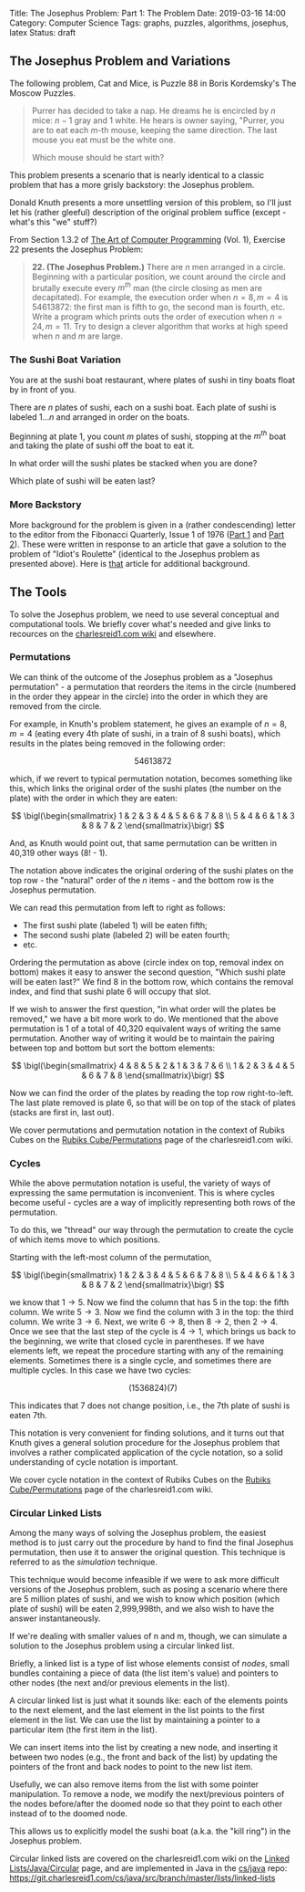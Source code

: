 Title: The Josephus Problem: Part 1: The Problem
Date: 2019-03-16 14:00
Category: Computer Science
Tags: graphs, puzzles, algorithms, josephus, latex
Status: draft

## The Josephus Problem and Variations

The following problem, Cat and Mice, is Puzzle 88 
in Boris Kordemsky's The Moscow Puzzles.

> Purrer has decided to take a nap. He dreams
> he is encircled by $n$ mice: $n-1$ gray and 1 white.
> He hears is owner saying, "Purrer, you are to
> eat each $m$-th mouse, keeping the same 
> direction. The last mouse you eat must be
> the white one.
> 
> Which mouse should he start with?

This problem presents a scenario that is nearly identical to
a classic problem that has a more grisly backstory: the 
Josephus problem.

Donald Knuth presents a more unsettling version of this problem,
so I'll just let his (rather gleeful) description of the original
problem suffice (except - what's this "we" stuff?)

From Section 1.3.2 of <u>The Art of Computer Programming</u> (Vol. 1),
Exercise 22 presents the Josephus Problem:

> **22. (The Josephus Problem.)** There are $n$ men arranged in a circle. Beginning
> with a particular position, we count around the circle and brutally execute
> every $m^{th}$ man (the circle closing as men are decapitated). For example,
> the execution order when $n = 8, m = 4$ is $54613872$: the first man is fifth
> to go, the second man is fourth, etc. Write a program which prints outs the
> order of execution when $n = 24, m = 11$.  Try to design a clever algorithm
> that works at high speed when $n$ and $m$ are large.

### The Sushi Boat Variation

You are at the sushi boat restaurant, where plates of
sushi in tiny boats float by in front of you.

There are $n$ plates of sushi, each on a sushi boat.  Each plate of sushi is
labeled $1 \dots n$ and arranged in order on the boats.

Beginning at plate 1, you count $m$ plates of sushi,
stopping at the $m^{th}$ boat and taking the plate of
sushi off the boat to eat it.

In what order will the sushi plates be stacked when you are done?

Which plate of sushi will be eaten last?


### More Backstory

More background for the problem is given in a (rather condescending)
letter to the editor from the Fibonacci Quarterly, Issue 1 of 1976
([Part 1](https://fq.math.ca/Scanned/14-1/letter2-a.pdf) and
[Part 2](https://fq.math.ca/Scanned/14-1/letter2-b.pdf)). These
were written in response to an article that gave a solution to
the problem of "Idiot's Roulette" (identical to the Josephus
problem as presented above). Here is [that](https://fq.math.ca/Scanned/13-2/booth.pdf)
article for additional background.


## The Tools

To solve the Josephus problem, we need to use several 
conceptual and computational tools. We briefly cover
what's needed and give links to recources on the
[charlesreid1.com wiki](https://charlesreid1.com/wiki/)
and elsewhere.

### Permutations

We can think of the outcome of the Josephus problem as a
"Josephus permutation" - a permutation that reorders the
items in the circle (numbered in the order they appear in
the circle) into the order in which they are removed from
the circle.

For example, in Knuth's problem statement, he gives
an example of $n = 8, m = 4$ (eating every 4th plate
of sushi, in a train of 8 sushi boats), which results
in the plates being removed in the following order:

$$
54613872
$$

which, if we revert to typical permutation notation,
becomes something like this, which links the
original order of the sushi plates (the number
on the plate) with the order in which they are
eaten:

$$
\bigl(\begin{smallmatrix}
    1 & 2 & 3 & 4 & 5 & 6 & 7 & 8 \\
    5 & 4 & 6 & 1 & 3 & 8 & 7 & 2
\end{smallmatrix}\bigr)
$$

And, as Knuth would point out, that same permutation
can be written in 40,319 other ways (8! - 1).

The notation above indicates the original ordering
of the sushi plates on the top row - the "natural"
order of the $n$ items - and the bottom row
is the Josephus permutation.

We can read this permutation from left to right
as follows:

- The first sushi plate (labeled 1) will be eaten fifth;
- The second sushi plate (labeled 2) will be eaten fourth;
- etc.

Ordering the permutation as above (circle index on top,
removal index on bottom) makes it easy to answer the 
second question, "Which sushi plate will be eaten last?"
We find 8 in the bottom row, which contains the removal
index, and find that sushi plate 6 will occupy that slot.

If we wish to answer the first question, "in what order will
the plates be removed," we have a bit more work to do.
We mentioned that the above permutation is 1 of a total of 
40,320 equivalent ways of writing the same permutation. 
Another way of writing it would be to maintain the pairing
between top and bottom but sort the bottom elements:

$$
\bigl(\begin{smallmatrix}
    4 & 8 & 5 & 2 & 1 & 3 & 7 & 6 \\
    1 & 2 & 3 & 4 & 5 & 6 & 7 & 8
\end{smallmatrix}\bigr)
$$

Now we can find the order of the plates by reading
the top row right-to-left. The last plate removed
is plate 6, so that will be on top of the stack of
plates (stacks are first in, last out).

We cover permutations and permutation notation 
in the context of Rubiks Cubes on the 
[Rubiks Cube/Permutations](https://charlesreid1.com/wiki/Rubiks_Cube/Permutations)
page of the charlesreid1.com wiki.


### Cycles

While the above permutation notation is useful,
the variety of ways of expressing the same
permutation is inconvenient. This is where
cycles become useful - cycles are a way of
implicitly representing both rows of the 
permutation. 

To do this, we "thread" our way through the
permutation to create the cycle of which items
move to which positions.

Starting with the left-most column of the
permutation,

$$
\bigl(\begin{smallmatrix}
    1 & 2 & 3 & 4 & 5 & 6 & 7 & 8 \\
    5 & 4 & 6 & 1 & 3 & 8 & 7 & 2
\end{smallmatrix}\bigr)
$$

we know that $1 \rightarrow 5$. Now we find
the column that has 5 in the top: the fifth
column. We write $5 \rightarrow 3$. Now we
find the column with 3 in the top: the third
column. We write $3 \rightarrow 6$. Next, we
write $6 \rightarrow 8$, then $8 \rightarrow 2$,
then $2 \rightarrow 4$. Once we see that the 
last step of the cycle is $4 \rightarrow 1$,
which brings us back to the beginning, we
write that closed cycle in parentheses.
If we have elements left, we repeat the
procedure starting with any of the remaining
elements. Sometimes there is a single cycle,
and sometimes there are multiple cycles.
In this case we have two cycles:

$$
\left( 1 5 3 6 8 2 4 \right) \left( 7 \right)
$$

This indicates that 7 does not change
position, i.e., the 7th plate of sushi
is eaten 7th.

This notation is very convenient for
finding solutions, and it turns out that
Knuth gives a general solution procedure
for the Josephus problem that involves a
rather complicated application of the cycle
notation, so a solid understanding of
cycle notation is important.

We cover cycle notation in the context of Rubiks Cubes
on the [Rubiks Cube/Permutations](https://charlesreid1.com/wiki/Rubiks_Cube/Permutations)
page of the charlesreid1.com wiki.


### Circular Linked Lists

Among the many ways of solving the Josephus problem,
the easiest method is to just carry out the procedure 
by hand to find the final Josephus permutation, then 
use it to answer the original question. This technique
is referred to as the _simulation_ technique.

This technique would become infeasible if we were to 
ask more difficult versions of the Josephus problem,
such as posing a scenario where there are 5 million
plates of sushi, and we wish to know which position
(which plate of sushi) will be eaten 2,999,998th,
and we also wish to have the answer instantaneously.

If we're dealing with smaller values of n and m,
though, we can simulate a solution to the Josephus 
problem using a circular linked list.

Briefly, a linked list is a type of list whose
elements consist of _nodes_, small bundles containing
a piece of data (the list item's value) and 
pointers to other nodes (the next and/or previous
elements in the list).

A circular linked list is just what it sounds like:
each of the elements points to the next element,
and the last element in the list points to the
first element in the list. We can use the list
by maintaining a pointer to a particular item
(the first item in the list).

We can insert items into the list by creating a new
node, and inserting it between two nodes (e.g., the
front and back of the list) by updating the pointers of
the front and back nodes to point to the new list item.

Usefully, we can also remove items from the list
with some pointer manipulation. To remove a node,
we modify the next/previous pointers of the nodes 
before/after the doomed node so that they point
to each other instead of to the doomed node.

This allows us to explicitly model the sushi boat
(a.k.a. the "kill ring") in the Josephus problem.

Circular linked lists are covered on the 
charlesreid1.com wiki on the [Linked Lists/Java/Circular](https://charlesreid1.com/wiki/Linked_Lists/Java/Circular)
page, and are implemented in Java in the 
[cs/java](https://git.charlesreid1.com/cs/java)
repo: <https://git.charlesreid1.com/cs/java/src/branch/master/lists/linked-lists>





